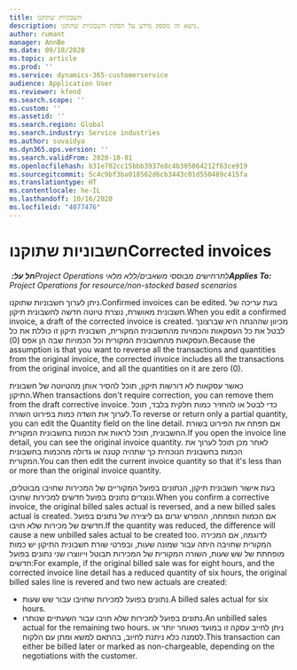 ```yaml
---
title: חשבוניות שתוקנו
description: נושא זה מספק מידע על הפקת חשבוניות שתוקנו.
author: rumant
manager: AnnBe
ms.date: 09/18/2020
ms.topic: article
ms.prod: ''
ms.service: dynamics-365-customerservice
audience: Application User
ms.reviewer: kfend
ms.search.scope: ''
ms.custom: ''
ms.assetid: ''
ms.search.region: Global
ms.search.industry: Service industries
ms.author: suvaidya
ms.dyn365.ops.version: ''
ms.search.validFrom: 2020-10-01
ms.openlocfilehash: b31e702cc15bbb3937e8c4b305064212f63ce919
ms.sourcegitcommit: 5c4c9bf3ba018562d6cb3443c01d550489c415fa
ms.translationtype: HT
ms.contentlocale: he-IL
ms.lasthandoff: 10/16/2020
ms.locfileid: "4077476"
---
```

# <a name="corrected-invoices"></a><span data-ttu-id="70adc-103">חשבוניות שתוקנו</span><span class="sxs-lookup"><span data-stu-id="70adc-103">Corrected invoices</span></span>

<span data-ttu-id="70adc-104">_**חל על:** ‏Project Operations לתרחישים מבוססי משאבים/ללא מלאי_</span><span class="sxs-lookup"><span data-stu-id="70adc-104">_**Applies To:** Project Operations for resource/non-stocked based scenarios_</span></span>

<span data-ttu-id="70adc-105">ניתן לערוך חשבוניות שתוקנו.</span><span class="sxs-lookup"><span data-stu-id="70adc-105">Confirmed invoices can be edited.</span></span> <span data-ttu-id="70adc-106">בעת עריכה של חשבונית מאושרת, נוצרת טיוטה חדשה לחשבונית תיקון.</span><span class="sxs-lookup"><span data-stu-id="70adc-106">When you edit a confirmed invoice, a draft of the corrected invoice is created.</span></span> <span data-ttu-id="70adc-107">מכיוון שההנחה היא שברצונך לבטל את כל העסקאות והכמויות מהחשבונית המקורית, חשבונית תיקון זו כוללת את כל העסקאות מהחשבונית המקורית וכל הכמויות שבה הן אפס (0).</span><span class="sxs-lookup"><span data-stu-id="70adc-107">Because the assumption is that you want to reverse all the transactions and quantities from the original invoice, the corrected invoice includes all the transactions from the original invoice, and all the quantities on it are zero (0).</span></span>

<span data-ttu-id="70adc-108">כאשר עסקאות לא דורשות תיקון, תוכל להסיר אותן מהטיוטה של חשבונית התיקון.</span><span class="sxs-lookup"><span data-stu-id="70adc-108">When transactions don't require correction, you can remove them from the draft corrective invoice.</span></span> <span data-ttu-id="70adc-109">כדי לבטל או להחזיר כמות חלקית בלבד, תוכל לערוך את השדה כמות בפירוט השורה.</span><span class="sxs-lookup"><span data-stu-id="70adc-109">To reverse or return only a partial quantity, you can edit the Quantity field on the line detail.</span></span> <span data-ttu-id="70adc-110">אם תפתח את הפירוט בשורת החשבונית, תוכל לראות את הכמות בחשבונית המקורית.</span><span class="sxs-lookup"><span data-stu-id="70adc-110">If you open the invoice line detail, you can see the original invoice quantity.</span></span> <span data-ttu-id="70adc-111">לאחר מכן תוכל לערוך את הכמות בחשבונית הנוכחית כך שתהיה קטנה או גדולה מהכמות בחשבונית המקורית.</span><span class="sxs-lookup"><span data-stu-id="70adc-111">You can then edit the current invoice quantity so that it's less than or more than the original invoice quantity.</span></span>

<span data-ttu-id="70adc-112">בעת אישור חשבונית תיקון, הנתונים בפועל המקוריים של המכירות שחויבו מבוטלים, ונוצרים נתונים בפועל חדשים למכירות שחויבו.</span><span class="sxs-lookup"><span data-stu-id="70adc-112">When you confirm a corrective invoice, the original billed sales actual is reversed, and a new billed sales actual is created.</span></span> <span data-ttu-id="70adc-113">אם הכמות הופחתה, ההפרש יגרום גם ליצירה של נתונים בפועל חדשים של מכירות שלא חויבו.</span><span class="sxs-lookup"><span data-stu-id="70adc-113">If the quantity was reduced, the difference will cause a new unbilled sales actual to be created too.</span></span> <span data-ttu-id="70adc-114">לדוגמה, אם המכירה המקורית שחויבה היתה עבור שמונה שעות, ובפרטי שורת חשבונית התיקון יש כמות מופחתת של שש שעות, השורה המקורית של המכירות תבוטל וייווצרו שני נתונים בפועל חדשים:</span><span class="sxs-lookup"><span data-stu-id="70adc-114">For example, if the original billed sale was for eight hours, and the corrected invoice line detail has a reduced quantity of six hours, the original billed sales line is revered and two new actuals are created:</span></span>

- <span data-ttu-id="70adc-115">נתונים בפועל למכירות שחויבו עבור שש שעות.</span><span class="sxs-lookup"><span data-stu-id="70adc-115">A billed sales actual for six hours.</span></span>
- <span data-ttu-id="70adc-116">נתונים בפועל למכירות שלא חויבו עבור השעתיים שנותרו.</span><span class="sxs-lookup"><span data-stu-id="70adc-116">An unbilled sales actual for the remaining two hours.</span></span> <span data-ttu-id="70adc-117">ניתן לחייב עסקה זו במועד מאוחר יותר או לסמנה כלא ניתנת לחיוב, בהתאם למשא ומתן עם הלקוח.</span><span class="sxs-lookup"><span data-stu-id="70adc-117">This transaction can either be billed later or marked as non-chargeable, depending on the negotiations with the customer.</span></span>
